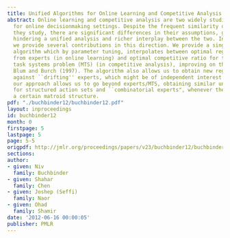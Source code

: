```yaml
---
title: Unified Algorithms for Online Learning and Competitive Analysis
abstract: Online learning and competitive analysis are two widely studied frameworks
  for online decisionmaking settings. Despite the frequent similarity of the problems
  they study, there are significant differences in their assumptions, goals and techniques,
  hindering a unified analysis and richer interplay between the two. In this paper,
  we provide several contributions in this direction. We provide a single unified
  algorithm which by parameter tuning, interpolates between optimal regret for learning
  from experts (in online learning) and optimal competitive ratio for the metrical
  task systems problem (MTS) (in competitive analysis), improving on the results of
  Blum and Burch (1997). The algorithm also allows us to obtain new regret bounds
  against ``drifting'' experts, which might be of independent interest. Moreover,
  our approach allows us to go beyond experts/MTS, obtaining similar unifying results
  for structured action sets and ``combinatorial experts", whenever the setting has
  a certain matroid structure.
pdf: "./buchbinder12/buchbinder12.pdf"
layout: inproceedings
id: buchbinder12
month: 0
firstpage: 5
lastpage: 5
page: 5-5
origpdf: http://jmlr.org/proceedings/papers/v23/buchbinder12/buchbinder12.pdf
sections: 
author:
- given: Niv
  family: Buchbinder
- given: Shahar
  family: Chen
- given: Joshep (Seffi)
  family: Naor
- given: Ohad
  family: Shamir
date: '2012-06-16 00:00:05'
publisher: PMLR
---
```


